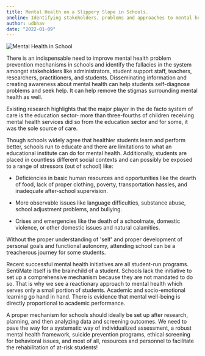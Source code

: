 ```yaml
---
title: Mental Health on a Slippery Slope in Schools.
oneline: Identifying stakeholders, problems and approaches to mental health in educational institutions.
author: udbhav
date: "2022-01-09"
---
```


![Mental Health in School](/blog/mental-health-in-schools.jpeg)

There is an indispensable need to improve mental health problem prevention mechanisms in schools and identify the fallacies in the system amongst stakeholders like administrators, student support staff, teachers, researchers, practitioners, and students. Disseminating information and creating awareness about mental health can help students self-diagnose problems and seek help. It can help remove the stigmas surrounding mental health as well.

Existing research highlights that the major player in the de facto system of care is the education sector- more than three-fourths of children receiving mental health services did so from the education sector and for some, it was the sole source of care.

Though schools widely agree that healthier students learn and perform better, schools run to educate and there are limitations to what an educational institute can do for mental health. Additionally, students are placed in countless different social contexts and can possibly be exposed to a range of stressors (out of school) like:

- Deficiencies in basic human resources and opportunities like the dearth of food, lack of proper clothing, poverty, transportation hassles, and inadequate after-school supervision.

- More observable issues like language difficulties, substance abuse, school adjustment problems, and bullying.

- Crises and emergencies like the death of a schoolmate, domestic violence, or other domestic issues and natural calamities.

Without the proper understanding of 'self' and proper development of personal goals and functional autonomy, attending school can be a treacherous journey for some students.

Recent successful mental health initiatives are all student-run programs. SentiMate itself is the brainchild of a student. Schools lack the initiative to set up a comprehensive mechanism because they are not mandated to do so. That is why we see a reactionary approach to mental health which serves only a small portion of students. Academic and socio-emotional learning go hand in hand. There is evidence that mental well-being is directly proportional to academic performance.

A proper mechanism for schools should ideally be set up after research, planning, and then analyzing data and screening outcomes. We need to pave the way for a systematic way of individualized assessment, a robust mental health framework, suicide prevention programs, ethical screening for behavioral issues, and most of all, resources and personnel to facilitate the rehabilitation of at-risk students!
